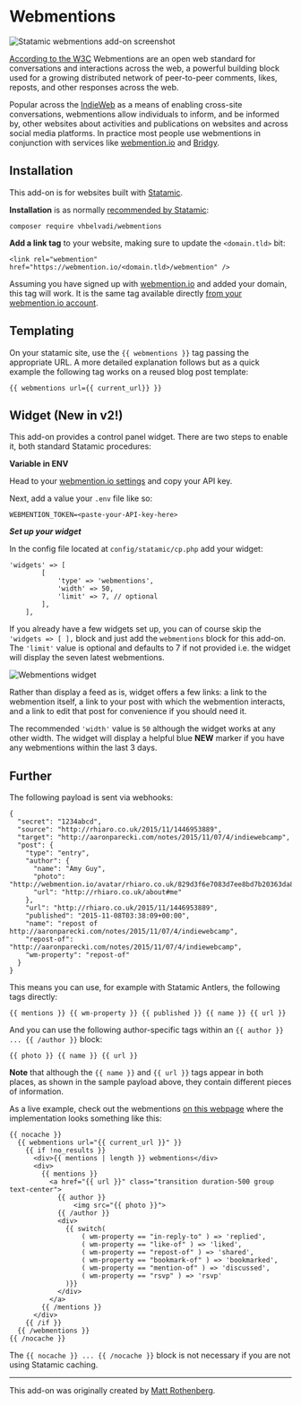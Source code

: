 # Webmentions

![Statamic webmentions add-on screenshot](https://statamic.com/storage/products/UCeoKVWAur6I2IB59ppvbGTE89rZSOkUXRrVGKwo.png)

[According to the W3C](https://www.w3.org/TR/webmention/) Webmentions are an open web standard for conversations and interactions across the web, a powerful building block used for a growing distributed network of peer-to-peer comments, likes, reposts, and other responses across the web.

Popular across the [IndieWeb](https://indieweb.org/Webmention) as a means of enabling cross-site conversations, webmentions allow individuals to inform, and be informed by, other websites about activities and publications on websites and across social media platforms. In practice most people use webmentions in conjunction with services like [webmention.io](https://webmention.io) and [Bridgy](https://brid.gy).

## Installation

This add-on is for websites built with [Statamic](https://statamic.com).

**Installation** is as normally [recommended by Statamic](https://statamic.dev/extending/addons#installing-an-addon):

```
composer require vhbelvadi/webmentions
```

**Add a link tag** to your website, making sure to update the `<domain.tld>` bit:

```
<link rel="webmention" href="https://webmention.io/<domain.tld>/webmention" />
```

Assuming you have signed up with [webmention.io](https://webmention.io) and added your domain, this tag will work. It is the same tag available directly [from your webmention.io account](https://webmention.io/settings/sites).

## Templating

On your statamic site, use the `{{ webmentions }}` tag passing the appropriate URL. A more detailed explanation follows but as a quick example the following tag works on a reused blog post template:

```
{{ webmentions url={{ current_url}} }}
```

## Widget (New in v2!)

This add-on provides a control panel widget. There are two steps to enable it, both standard Statamic procedures:

**Variable in ENV**

Head to your [webmention.io settings](https://webmention.io/settings) and copy your API key.

Next, add a value your `.env` file like so:

```
WEBMENTION_TOKEN=<paste-your-API-key-here>
```

***Set up your widget***

In the config file located at `config/statamic/cp.php` add your widget:

```
'widgets' => [ 
        [ 
            'type' => 'webmentions',
            'width' => 50,
            'limit' => 7, // optional
        ], 
    ],
```

If you already have a few widgets set up, you can of course skip the `'widgets => [ ],` block and just add the `webmentions` block for this add-on. The `'limit'` value is optional and defaults to 7 if not provided i.e. the widget will display the seven latest webmentions.

![Webmentions widget](https://statamic.com/storage/products/EGkG8jBZaBHqydUv7weZROKklhJgf0TDAAY7jNkP.png)

Rather than display a feed as is, widget offers a few links: a link to the webmention itself, a link to your post with which the webmention interacts, and a link to edit that post for convenience if you should need it.

The recommended `'width'` value is `50` although the widget works at any other width. The widget will display a helpful blue **NEW** marker if you have any webmentions within the last 3 days.

## Further

The following payload is sent via webhooks:

```
{
  "secret": "1234abcd",
  "source": "http://rhiaro.co.uk/2015/11/1446953889",
  "target": "http://aaronparecki.com/notes/2015/11/07/4/indiewebcamp",
  "post": {
    "type": "entry",
    "author": {
      "name": "Amy Guy",
      "photo": "http://webmention.io/avatar/rhiaro.co.uk/829d3f6e7083d7ee8bd7b20363da84d88ce5b4ce094f78fd1b27d8d3dc42560e.png",
      "url": "http://rhiaro.co.uk/about#me"
    },
    "url": "http://rhiaro.co.uk/2015/11/1446953889",
    "published": "2015-11-08T03:38:09+00:00",
    "name": "repost of http://aaronparecki.com/notes/2015/11/07/4/indiewebcamp",
    "repost-of": "http://aaronparecki.com/notes/2015/11/07/4/indiewebcamp",
    "wm-property": "repost-of"
  }
}
```

This means you can use, for example with Statamic Antlers, the following tags directly:

```
{{ mentions }} {{ wm-property }} {{ published }} {{ name }} {{ url }}
```

And you can use the following author-specific tags within an `{{ author }} ... {{ /author }}` block:

```
{{ photo }} {{ name }} {{ url }}
```

**Note** that although the `{{ name }}` and `{{ url }}` tags appear in both places, as shown in the sample payload above, they contain different pieces of information.

As a live example, check out the webmentions [on this webpage](https://vhbelvadi.com/indieweb-carnival-friction) where the implementation looks something like this:

```
{{ nocache }}
  {{ webmentions url="{{ current_url }}" }}
    {{ if !no_results }}
      <div>{{ mentions | length }} webmentions</div>
      <div>
        {{ mentions }}
          <a href="{{ url }}" class="transition duration-500 group text-center">
            {{ author }}
                <img src="{{ photo }}">
            {{ /author }}
            <div>
              {{ switch(
                  ( wm-property == "in-reply-to" ) => 'replied',
                  ( wm-property == "like-of" ) => 'liked',
                  ( wm-property == "repost-of" ) => 'shared',
                  ( wm-property == "bookmark-of" ) => 'bookmarked',
                  ( wm-property == "mention-of" ) => 'discussed',
                  ( wm-property == "rsvp" ) => 'rsvp'
              )}}
            </div>
          </a>
        {{ /mentions }}
      </div>
    {{ /if }}
  {{ /webmentions }}
{{ /nocache }}
```

The `{{ nocache }} ... {{ /nocache }}` block is not necessary if you are not using Statamic caching.

***

This add-on was originally created by [Matt Rothenberg](https://github.com/mattrothenberg).
